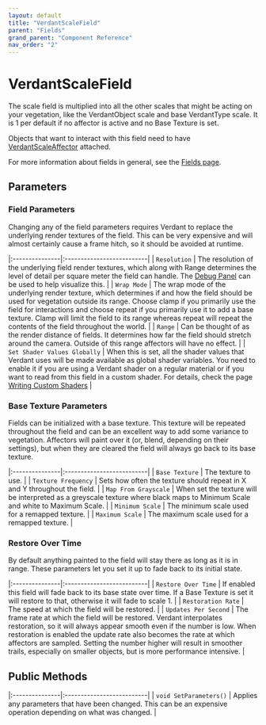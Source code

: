 ```yaml
---
layout: default
title: "VerdantScaleField"
parent: "Fields"
grand_parent: "Component Reference"
nav_order: "2"
---
```


# VerdantScaleField

The scale field is multiplied into all the other scales that might be acting on your vegetation, like the VerdantObject scale and base VerdantType scale. It is 1 per default if no affector is active and no Base Texture is set.

Objects that want to interact with this field need to have [VerdantScaleAffector](../Affectors/VerdantScaleAffector.html) attached.

For more information about fields in general, see the [Fields page](index.html). 

## Parameters
 
### Field Parameters

Changing any of the field parameters requires Verdant to replace the underlying render textures of the field. This can be very expensive and will almost certainly cause a frame hitch, so it should be avoided at runtime.

|:---------------|:--------------------------|
| `Resolution` | The resolution of the underlying field render textures, which along with Range determines the level of detail per square meter the field can handle. The [Debug Panel](../../UserGuide/DebugPanel.html) can be used to help visualize this. |
| `Wrap Mode` | The wrap mode of the underlying render texture, which determines if and how the field should be used for vegetation outside its range. Choose clamp if you primarily use the field for interactions and choose repeat if you primarily use it to add a base texture. Clamp will limit the field to its range whereas repeat will repeat the contents of the field throughout the world.  |
| `Range` | Can be thought of as the render distance of fields. It determines how far the field should stretch around the camera. Outside of this range affectors will have no effect. |
| `Set Shader Values Globally` | When this is set, all the shader values that Verdant uses will be made available as global shader variables. You need to enable it if you are using a Verdant shader on a regular material or if you want to read from this field in a custom shader. For details, check the page [Writing Custom Shaders]("../../UserGuide/WritingCustomShaders.html") |

### Base Texture Parameters

Fields can be initialized with a base texture. This texture will be repeated throughout the field and can be an excellent way to add some variance to vegetation. Affectors will paint over it (or, blend, depending on their settings), but when they are cleared the field will always go back to its base texture.

|:---------------|:--------------------------|
| `Base Texture` | The texture to use. |
| `Texture Frequency` | Sets how often the texture should repeat in X and Y throughout the field. |
| `Map From Grayscale` | When set the texture will be interpreted as a greyscale texture where black maps to Minimum Scale and white to Maximum Scale. |
| `Minimum Scale` | The minimum scale used for a remapped texture. |
| `Maximum Scale` | The maximum scale used for a remapped texture. |

### Restore Over Time

By default anything painted to the field will stay there as long as it is in range. These parameters let you set it up to fade back to its initial state. 
 
|:---------------|:--------------------------|
| `Restore Over Time` | If enabled this field will fade back to its base state over time. If a Base Texture is set it will restore to that, otherwise it will fade to scale 1. |
| `Restoration Rate` | The speed at which the field will be restored. |
| `Updates Per Second` | The frame rate at which the field will be restored. Verdant interpolates restoration, so it will always appear smooth even if the number is low. When restoration is enabled the update rate also becomes the rate at which affectors are sampled. Setting the number higher will result in smoother trails, especially on smaller objects, but is more performance intensive. |

## Public Methods

|:---------------|:--------------------------|
| `void SetParameters()` | Applies any parameters that have been changed. This can be an expensive operation depending on what was changed. |


